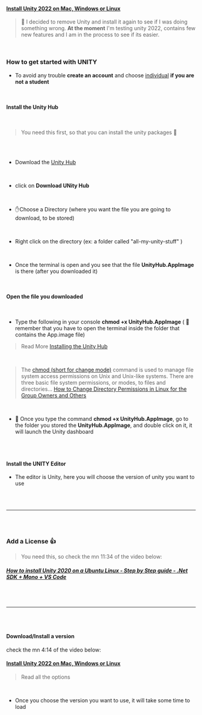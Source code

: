 #### [Install Unity 2022 on Mac, Windows or Linux](https://www.youtube.com/watch?v=xgRNdGuDRbw)

> 🔴 I decided to remove Unity and install it again to see if I was doing something wrong. **At the moment** I'm testing unity 2022, contains few new features and I am in the process to see if its easier.

<br>

### How to get started with UNITY

- To avoid any trouble **create an account** and choose <u>individual</u> **if you are not a student**

<br>

#### Install the Unity Hub

<br>

> You need this first, so that you can install the unity packages 👾

<br>

<br>

- Download the [ Unity Hub](https://unity3d.com/get-unity/download)

<br>

- click on **Download UNity Hub**

<br>

- ✋Choose a Directory (where you want the file you are going to download, to be stored)

<br>

- Right click on the directory (ex: a folder called "all-my-unity-stuff" )

<br>

- Once the terminal is open and you see that the file **UnityHub.AppImage** is there (after you downloaded it)

<br>

#### Open the file you downloaded

<br>

- Type the following in your console **chmod +x UnityHub.AppImage** ( 🔴 remember that you have to open the terminal inside the folder that contains the App.image file)

> Read More [Installing the Unity Hub](https://docs.unity3d.com/es/2019.4/Manual/GettingStartedInstallingHub.html)

<br>

> The [chmod (short for change mode)](https://cets.seas.upenn.edu/answers/chmod.html) command is used to manage file system access permissions on Unix and Unix-like systems. There are three basic file system permissions, or modes, to files and directories... [How to Change Directory Permissions in Linux for the Group Owners and Others](https://www.pluralsight.com/blog/it-ops/linux-file-permissions)

<br>

- 🌈 Once you type the command **chmod +x UnityHub.AppImage**, go to the folder you stored the **UnityHub.AppImage**, and double click on it, it will launch the Unity dashboard

<br>
<br>

#### Install the UNITY Editor

- The editor is Unity, here you will choose the version of unity you want to use

<br>
<br>

---

<br>
<br>

### Add a License 👍

> You need this, so check the mn 11:34 of the video below:

##### [How to install Unity 2020 on a Ubuntu Linux - Step by Step guide - .Net SDK + Mono + VS Code](https://www.youtube.com/watch?v=ACo03HTwGiU)

<br>
<br>

---

<br>
<br>

#### Download/Install a version

check the mn 4:14 of the video below:

#### [Install Unity 2022 on Mac, Windows or Linux](https://www.youtube.com/watch?v=xgRNdGuDRbw)

> Read all the options

<br>

- Once you choose the version you want to use, it will take some time to load

<br>
<br>
